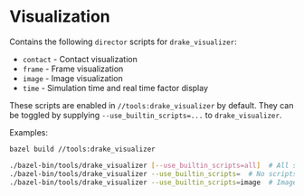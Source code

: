 # Visualization

Contains the following `director` scripts for `drake_visualizer`:

*   `contact` - Contact visualization
*   `frame` - Frame visualization
*   `image` - Image visualization
*   `time` - Simulation time and real time factor display

These scripts are enabled in `//tools:drake_visualizer` by default.
They can be toggled by supplying `--use_builtin_scripts=...` to
`drake_visualizer`.

Examples:

```sh
bazel build //tools:drake_visualizer

./bazel-bin/tools/drake_visualizer [--use_builtin_scripts=all]  # All scripts
./bazel-bin/tools/drake_visualizer --use_builtin_scripts=  # No scripts
./bazel-bin/tools/drake_visualizer --use_builtin_scripts=image  # Image only
```
